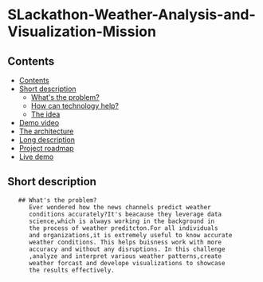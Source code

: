 # SLackathon-Weather-Analysis-and-Visualization-Mission

## Contents
 - [Contents](#contents)
  - [Short description](#short-description)
    - [What's the problem?](#whats-the-problem)
    - [How can technology help?](#how-can-technology-help)
    - [The idea](#the-idea)
  - [Demo video](#demo-video)
  - [The architecture](#the-architecture)
  - [Long description](#long-description)
  - [Project roadmap](#project-roadmap)
  - [Live demo](#live-demo)


   ## Short description
   
       ## What's the problem?
          Ever wondered how the news channels predict weather
          conditions accurately?It's beacause they leverage data 
          science,which is always working in the background in
          the process of weather preditcton.For all individuals
          and organizations,it is extremely useful to know accurate
          weather conditions. This helps buisness work with more
          accuracy and without any disruptions. In this challenge
          ,analyze and interpret various weather patterns,create
          weather forcast and develope visualizations to showcase 
          the results effectively.
